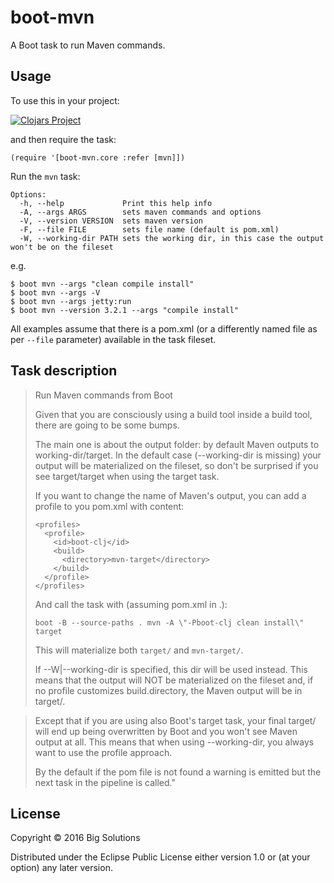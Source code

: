 # boot-mvn

A Boot task to run Maven commands.

## Usage

To use this in your project:

[![Clojars Project](https://img.shields.io/clojars/v/big-solutions/boot-mvn.svg)](https://clojars.org/big-solutions/boot-mvn)

and then require the task:

    (require '[boot-mvn.core :refer [mvn]])

Run the `mvn` task:

    Options:
      -h, --help             Print this help info
      -A, --args ARGS        sets maven commands and options
      -V, --version VERSION  sets maven version
      -F, --file FILE        sets file name (default is pom.xml)
      -W, --working-dir PATH sets the working dir, in this case the output won't be on the fileset

e.g.

    $ boot mvn --args "clean compile install"
    $ boot mvn --args -V
    $ boot mvn --args jetty:run
    $ boot mvn --version 3.2.1 --args "compile install"

All examples assume that there is a pom.xml (or a differently named file as per `--file` parameter) available in the task fileset.

## Task description

> Run Maven commands from Boot
>
> Given that you are consciously using a build tool inside a build tool, there
> are going to be some bumps.
>
> The main one is about the output folder: by default Maven outputs to
> working-dir/target. In the default case (--working-dir is missing) your
> output will be materialized on the fileset, so don't be surprised if you see
> target/target when using the target task.
>
> If you want to change the name of Maven's output, you can add a profile to
> you pom.xml with content:
>
>     <profiles>
>       <profile>
>         <id>boot-clj</id>
>         <build>
>           <directory>mvn-target</directory>
>         </build>
>       </profile>
>     </profiles>
>
> And call the task with (assuming pom.xml in .):
>
>     boot -B --source-paths . mvn -A \"-Pboot-clj clean install\" target
>
> This will materialize both `target/` and `mvn-target/`.
>
> If --W|--working-dir is specified, this dir will be used instead. This means
> that the output will NOT be materialized on the fileset and, if no profile
> customizes build.directory, the Maven output will be in target/.

> Except that if you are using also Boot's target task, your final target/ will
> end up being overwritten by Boot and you won't see Maven output at all.  This
> means that when using --working-dir, you always want to use the profile
> approach.
>
> By the default if the pom file is not found a warning is emitted but the next
> task in the pipeline is called."

## License

Copyright © 2016 Big Solutions

Distributed under the Eclipse Public License either version 1.0 or (at
your option) any later version.
